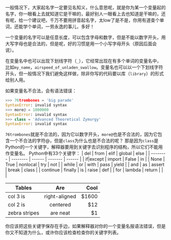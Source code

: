 一般情况下，大家起名字一定要见名知义，什么意思呢，就是你为某一个变量起的名字，你一眼看上去就知道它是干嘛的，最好别人一眼看上去也知道是干嘛的，还有呢，给一个建议吧，千万不要用拼音起名字，太low了是不是，你用有道查个单词，还能学个单词，一劳永逸的事儿，多好！

一个变量的名字可以是任意长度，可以包含字母和数字，但是不能以数字开头，用大写字母也是合法的，但是呢，好的习惯是用一个小写字母开头（原因后面会说）。

在变量名中也可以出现下划线字符（`_`），它经常出现在有多个单词的变量名中，比如`my_name`，`airspeed_of_unladen_swallow`。变量名也可以以一个下划线字符开头，但一般情况下我们避免这样做，除非你写的代码要以库（`library`）的形式给别人用。

如果变量名不合法，会有语法错误：
```python
>>> 76trombones = 'big parade' 
SyntaxError: invalid syntax
>>> more@ = 1000000
SyntaxError: invalid syntax
>>> class = 'Advanced Theoretical Zymurgy' 
SyntaxError: invalid syntax
```

`76trombones`就是不合法的，因为它以数字开头，`more@`也是不合法的，因为它包含一个不合法的字符@，但是`class`为什么也是不合法的呢？
那是因为`class`是Python的一个关键字，解释器要用到关键字去识别程序的结构，所以它们不能用作变量名。
Python中有33个关键字：
| del      | from     | elif   | global  | else   |
| -------- | -------- | ------ | ------- | ------ |
| if|except |    import   | False |       in |
| None    |  True    |   nonlocal | try    |      not |
| while    | or       |  with     | pass    |     yield |
| and      | as        | assert   | break    |    class |
| continue | finally   | is      |  raise     |   def |
| for      | lambda    | return |  | |



| Tables        | Are           | Cool  |
| ------------- |:-------------:| -----:|
| col 3 is      | right-aligned | $1600 |
| col 2 is      | centered      |   $12 |
| zebra stripes | are neat      |    $1 |
你应该把这些关键字保存在手边，如果解释器对你的一个变量名报语法错误，但是你又不知道为什么，或许你应该检查检查你的关键字列表。
